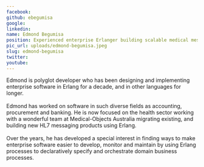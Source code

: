 ```yaml
---
facebook: 
github: ebegumisa
google: 
linkedin: 
name: Edmond Begumisa
position: Experienced enterprise Erlanger building scalable medical messaging systems @ Medical-Objects Pty Ltd.
pic_url: uploads/edmond-begumisa.jpeg
slug: edmond-begumisa
twitter: 
youtube: 
---
```

<p>Edmond is polyglot developer who has been designing and implementing enterprise software in Erlang for a decade, and in other languages for longer.<br />
<br />
Edmond has worked on software in such diverse fields as accounting, procurement and banking. He is now focused on the health sector working with a wonderful team at Medical-Objects Australia migrating existing, and building new HL7 messaging products using Erlang.<br />
<br />
Over the years, he has developed a special interest in finding ways to make enterprise software easier to develop, monitor and maintain by using Erlang processes to declaratively specify and orchestrate domain business processes.</p>
